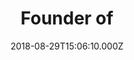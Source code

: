 ---
templateKey: testimonial
name: Tamara Lohan
title: Founder of
company: Mr and Mrs Smith
url: https://mrandmrssmith.com
image: tamara-lohan.jpg
date: 2018-08-29T15:06:10.000Z
testimonial: My number 1 resource for any question or problem I have… so responsive, helpful and connected that I’m yet to have any issue unresolved by my fellow members… it’s truly special
---